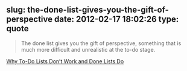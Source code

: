 slug: the-done-list-gives-you-the-gift-of-perspective
date: 2012-02-17 18:02:26
type: quote
---

> The done list gives you the gift of perspective, something that is much more difficult and unrealistic at the to-do stage.

[Why To-Do Lists Don’t Work and Done Lists Do](http://www.lifehack.org/articles/productivity/why-to-do-lists-dont-work-and-done-lists-do.html)
